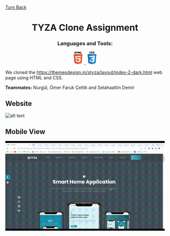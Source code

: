 [Turn Back](../../../)

<h1 align="center">TYZA Clone Assignment</h1>

<h3 align="center">Languages and Tools:</h3>
<p align="center"><a href="https://www.w3.org/html/" target="_blank" rel="noreferrer"> <img src="https://raw.githubusercontent.com/devicons/devicon/master/icons/html5/html5-original-wordmark.svg" alt="html5" width="40" height="40"/> </a> <a href="https://www.w3schools.com/css/" target="_blank" rel="noreferrer"> <img src="https://raw.githubusercontent.com/devicons/devicon/master/icons/css3/css3-original-wordmark.svg" alt="css3" width="40" height="40"/> </a></p>

We cloned the https://themesdesign.in/styza/layout/index-2-dark.html web page using HTML and CSS.

<b>Teammates:</b> Nurgül, Ömer Faruk Çeltik and Selahaattin Demir

## Website

![alt text](https://github.com/waroi/TurkcellFrontend2023/blob/develop/Ogrenciler/SelahattinDemir/Ders_Sonu_Odevleri/css/GroupHomework02/img/web-view.gif)


## Mobile View

![alt text](https://github.com/waroi/TurkcellFrontend2023/blob/develop/Ogrenciler/SelahattinDemir/Ders_Sonu_Odevleri/css/GroupHomework02/img/mobil-view.gif)
